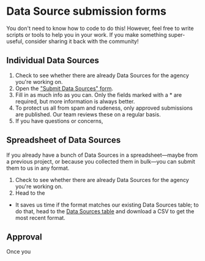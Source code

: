 # Data Source submission forms

You don't need to know how to code to do this! However, feel free to write scripts or tools to help you in your work. If you make something super-useful, consider sharing it back with the community!

## Individual Data Sources

1. Check to see whether there are already Data Sources for the agency you're working on.&#x20;
2. Open the ["Submit Data Sources" form](https://airtable.com/shrJafakrcmTxHU2i).
3. Fill in as much info as you can. Only the fields marked with a \* are required, but more information is always better.
4. To protect us all from spam and rudeness, only approved submissions are published. Our team reviews these on a regular basis.
5. If you have questions or concerns,&#x20;

## Spreadsheet of Data Sources

If you already have a bunch of Data Sources in a spreadsheet—maybe from a previous project, or because you collected them in bulk—you can submit them to us in any format.

1. Check to see whether there are already Data Sources for the agency you're working on.
2. Head to the&#x20;

* It saves us time if the format matches our existing Data Sources table; to do that, head to the [Data Sources table](https://airtable.com/shrbnadIQyefJhI1D) and download a CSV to get the most recent format.

## Approval

Once you

